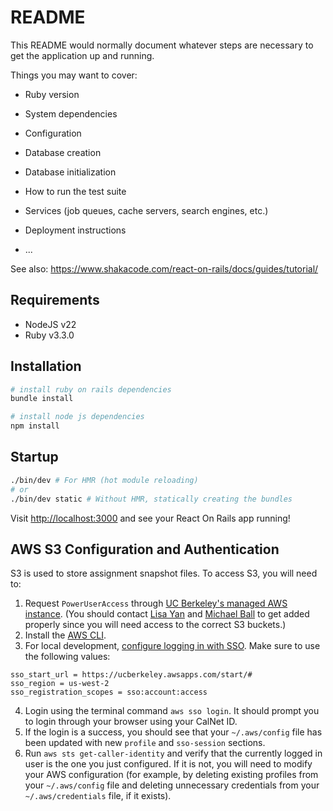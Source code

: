 # README

This README would normally document whatever steps are necessary to get the
application up and running.

Things you may want to cover:

* Ruby version

* System dependencies

* Configuration

* Database creation

* Database initialization

* How to run the test suite

* Services (job queues, cache servers, search engines, etc.)

* Deployment instructions

* ...

See also: https://www.shakacode.com/react-on-rails/docs/guides/tutorial/

## Requirements

* NodeJS v22
* Ruby v3.3.0

## Installation

```sh
# install ruby on rails dependencies
bundle install

# install node js dependencies
npm install
```

## Startup

```sh
./bin/dev # For HMR (hot module reloading)
# or
./bin/dev static # Without HMR, statically creating the bundles
```

Visit [http://localhost:3000](http://localhost:3000) and see your React On Rails app running!

## AWS S3 Configuration and Authentication

S3 is used to store assignment snapshot files. To access S3, you will need to:

1. Request `PowerUserAccess` through [UC Berkeley's managed AWS instance](https://technology.berkeley.edu/bcloud-aws-central-faq). (You should contact [Lisa Yan](mailto:yanlisa@berkeley.edu) and [Michael Ball](ball@berkeley.edu) to get added properly since you will need access to the correct S3 buckets.)
2. Install the [AWS CLI](https://docs.aws.amazon.com/cli/latest/userguide/getting-started-install.html).
3. For local development, [configure logging in with SSO](https://docs.aws.amazon.com/sdkref/latest/guide/access-sso.html). Make sure to use the following values:
```
sso_start_url = https://ucberkeley.awsapps.com/start/#
sso_region = us-west-2
sso_registration_scopes = sso:account:access
```
4. Login using the terminal command `aws sso login`. It should prompt you to login through your browser using your CalNet ID.
5. If the login is a success, you should see that your `~/.aws/config` file has been updated with new `profile` and `sso-session` sections.
6. Run `aws sts get-caller-identity` and verify that the currently logged in user is the one you just configured. If it is not, you will need to modify your AWS configuration (for example, by deleting existing profiles from your `~/.aws/config` file and deleting unnecessary credentials from your `~/.aws/credentials` file, if it exists).

